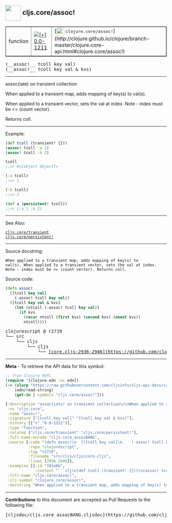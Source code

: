 ## <img width="48px" valign="middle" src="http://i.imgur.com/Hi20huC.png"> cljs.core/assoc!

 <table border="1">
<tr>

<td>function</td>
<td><a href="https://github.com/cljsinfo/cljs-api-docs/tree/0.0-1211"><img valign="middle" alt="[+] 0.0-1211" src="https://img.shields.io/badge/+-0.0--1211-lightgrey.svg"></a> </td>
<td>
[<img height="24px" valign="middle" src="http://i.imgur.com/1GjPKvB.png"> <samp>clojure.core/assoc!</samp>](http://clojure.github.io/clojure/branch-master/clojure.core-api.html#clojure.core/assoc!)
</td>
</tr>
</table>

 <samp>
(__assoc!__ tcoll key val)<br>
</samp>
 <samp>
(__assoc!__ tcoll key val & kvs)<br>
</samp>

---

assoc(iate) on transient collection

When applied to a transient map, adds mapping of key(s) to val(s).

When applied to a transient vector, sets the val at index.  Note - index must
be <= (count vector).

Returns coll.

---

Example:

```clj
(def tcoll (transient! {}))
(assoc! tcoll :a 1)
(assoc! tcoll :b 2)

tcoll
;;=> #<[object Object]> 

(:a tcoll)
;;=> 1

(:b tcoll)
;;=> 2

(def a (persistent! tcoll))
;;=> {:a 1 :b 2}
```

---

See Also:

[`cljs.core/transient`](cljs.core_transient.md)<br>
[`cljs.core/persistent!`](cljs.core_persistentBANG.md)<br>

---

Source docstring:

```
When applied to a transient map, adds mapping of key(s) to
val(s). When applied to a transient vector, sets the val at index.
Note - index must be <= (count vector). Returns coll.
```

Source code:

```clj
(defn assoc!
  ([tcoll key val]
    (-assoc! tcoll key val))
  ([tcoll key val & kvs]
    (let [ntcoll (-assoc! tcoll key val)]
      (if kvs
        (recur ntcoll (first kvs) (second kvs) (nnext kvs))
        ntcoll))))
```

 <pre>
clojurescript @ r2719
└── src
    └── cljs
        └── cljs
            └── <ins>[core.cljs:2936-2946](https://github.com/clojure/clojurescript/blob/r2719/src/cljs/cljs/core.cljs#L2936-L2946)</ins>
</pre>


---

__Meta__ - To retrieve the API data for this symbol:

```clj
;; from Clojure REPL
(require '[clojure.edn :as edn])
(-> (slurp "https://raw.githubusercontent.com/cljsinfo/cljs-api-docs/catalog/cljs-api.edn")
    (edn/read-string)
    (get-in [:symbols "cljs.core/assoc!"]))
```

```clj
{:description "assoc(iate) on transient collection\n\nWhen applied to a transient map, adds mapping of key(s) to val(s).\n\nWhen applied to a transient vector, sets the val at index.  Note - index must\nbe <= (count vector).\n\nReturns coll.",
 :ns "cljs.core",
 :name "assoc!",
 :signature ["[tcoll key val]" "[tcoll key val & kvs]"],
 :history [["+" "0.0-1211"]],
 :type "function",
 :related ["cljs.core/transient" "cljs.core/persistent!"],
 :full-name-encode "cljs.core_assocBANG",
 :source {:code "(defn assoc!\n  ([tcoll key val]\n    (-assoc! tcoll key val))\n  ([tcoll key val & kvs]\n    (let [ntcoll (-assoc! tcoll key val)]\n      (if kvs\n        (recur ntcoll (first kvs) (second kvs) (nnext kvs))\n        ntcoll))))",
          :repo "clojurescript",
          :tag "r2719",
          :filename "src/cljs/cljs/core.cljs",
          :lines [2936 2946]},
 :examples [{:id "7d1e6b",
             :content "```clj\n(def tcoll (transient! {}))\n(assoc! tcoll :a 1)\n(assoc! tcoll :b 2)\n\ntcoll\n;;=> #<[object Object]> \n\n(:a tcoll)\n;;=> 1\n\n(:b tcoll)\n;;=> 2\n\n(def a (persistent! tcoll))\n;;=> {:a 1 :b 2}\n```"}],
 :full-name "cljs.core/assoc!",
 :clj-symbol "clojure.core/assoc!",
 :docstring "When applied to a transient map, adds mapping of key(s) to\nval(s). When applied to a transient vector, sets the val at index.\nNote - index must be <= (count vector). Returns coll."}

```

---

__Contributions__ to this document are accepted as Pull Requests to the following file:

 <pre>
[cljsdoc/cljs.core_assocBANG.cljsdoc](https://github.com/cljsinfo/cljs-api-docs/blob/master/cljsdoc/cljs.core_assocBANG.cljsdoc)
</pre>

